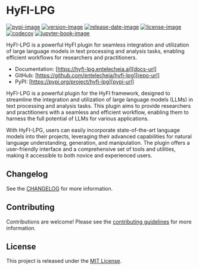 # HyFI-LPG

[![pypi-image]][pypi-url]
[![version-image]][release-url]
[![release-date-image]][release-url]
[![license-image]][license-url]
[![codecov][codecov-image]][codecov-url]
[![jupyter-book-image]][docs-url]

<!-- Links: -->
[codecov-image]: https://codecov.io/gh/entelecheia/hyfi-lpg/branch/main/graph/badge.svg?token=wwvt5uOSYi
[codecov-url]: https://codecov.io/gh/entelecheia/hyfi-lpg
[pypi-image]: https://img.shields.io/pypi/v/hyfi-lpg
[license-image]: https://img.shields.io/github/license/entelecheia/hyfi-lpg
[license-url]: https://github.com/entelecheia/hyfi-lpg/blob/main/LICENSE
[version-image]: https://img.shields.io/github/v/release/entelecheia/hyfi-lpg?sort=semver
[release-date-image]: https://img.shields.io/github/release-date/entelecheia/hyfi-lpg
[release-url]: https://github.com/entelecheia/hyfi-lpg/releases
[jupyter-book-image]: https://jupyterbook.org/en/stable/_images/badge.svg

[repo-url]: https://github.com/entelecheia/hyfi-lpg
[pypi-url]: https://pypi.org/project/hyfi-lpg
[docs-url]: https://hyfi-lpg.entelecheia.ai
[changelog]: https://github.com/entelecheia/hyfi-lpg/blob/main/CHANGELOG.md
[contributing guidelines]: https://github.com/entelecheia/hyfi-lpg/blob/main/CONTRIBUTING.md
<!-- Links: -->

HyFI-LPG is a powerful HyFI plugin for seamless integration and utilization of large language models in text processing and analysis tasks, enabling efficient workflows for researchers and practitioners.

- Documentation: [https://hyfi-lpg.entelecheia.ai][docs-url]
- GitHub: [https://github.com/entelecheia/hyfi-lpg][repo-url]
- PyPI: [https://pypi.org/project/hyfi-lpg][pypi-url]

HyFI-LPG is a powerful plugin for the HyFI framework, designed to streamline the integration and utilization of large language models (LLMs) in text processing and analysis tasks. This plugin aims to provide researchers and practitioners with a seamless and efficient workflow, enabling them to harness the full potential of LLMs for various applications.

With HyFI-LPG, users can easily incorporate state-of-the-art language models into their projects, leveraging their advanced capabilities for natural language understanding, generation, and manipulation. The plugin offers a user-friendly interface and a comprehensive set of tools and utilities, making it accessible to both novice and experienced users.

## Changelog

See the [CHANGELOG] for more information.

## Contributing

Contributions are welcome! Please see the [contributing guidelines] for more information.

## License

This project is released under the [MIT License][license-url].
